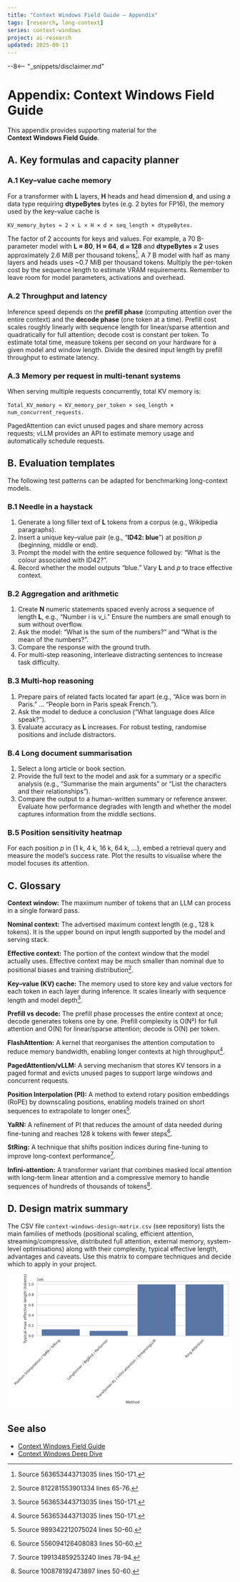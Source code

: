 ```yaml
---
title: "Context Windows Field Guide — Appendix"
tags: [research, long-context]
series: context-windows
project: ai-research
updated: 2025-08-13
---
```


--8<-- "_snippets/disclaimer.md"

# Appendix: Context Windows Field Guide

This appendix provides supporting material for the **Context Windows Field Guide**.

## A. Key formulas and capacity planner

### A.1 Key–value cache memory

For a transformer with **L** layers, **H** heads and head dimension **d**, and using a data type requiring **dtypeBytes** bytes (e.g. 2 bytes for FP16), the memory used by the key–value cache is

```
KV_memory_bytes ≈ 2 × L × H × d × seq_length × dtypeBytes.
```

The factor of 2 accounts for keys and values.  For example, a 70 B-parameter model with **L ≈ 80**, **H ≈ 64**, **d ≈ 128** and **dtypeBytes = 2** uses approximately 2.6 MiB per thousand tokens[^1].  A 7 B model with half as many layers and heads uses ~0.7 MiB per thousand tokens.  Multiply the per-token cost by the sequence length to estimate VRAM requirements.  Remember to leave room for model parameters, activations and overhead.

### A.2 Throughput and latency

Inference speed depends on the **prefill phase** (computing attention over the entire context) and the **decode phase** (one token at a time).  Prefill cost scales roughly linearly with sequence length for linear/sparse attention and quadratically for full attention; decode cost is constant per token.  To estimate total time, measure tokens per second on your hardware for a given model and window length.  Divide the desired input length by prefill throughput to estimate latency.

### A.3 Memory per request in multi-tenant systems

When serving multiple requests concurrently, total KV memory is:

```
Total_KV_memory ≈ KV_memory_per_token × seq_length × num_concurrent_requests.
```

PagedAttention can evict unused pages and share memory across requests; vLLM provides an API to estimate memory usage and automatically schedule requests.

## B. Evaluation templates

The following test patterns can be adapted for benchmarking long-context models.

### B.1 Needle in a haystack

1. Generate a long filler text of **L** tokens from a corpus (e.g., Wikipedia paragraphs).
2. Insert a unique key–value pair (e.g., “**ID42: blue**”) at position *p* (beginning, middle or end).
3. Prompt the model with the entire sequence followed by: “What is the colour associated with ID42?”.
4. Record whether the model outputs “blue.”  Vary **L** and *p* to trace effective context.

### B.2 Aggregation and arithmetic

1. Create **N** numeric statements spaced evenly across a sequence of length **L**, e.g., “Number i is v_i.”  Ensure the numbers are small enough to sum without overflow.
2. Ask the model: “What is the sum of the numbers?” and “What is the mean of the numbers?”.
3. Compare the response with the ground truth.
4. For multi-step reasoning, interleave distracting sentences to increase task difficulty.

### B.3 Multi-hop reasoning

1. Prepare pairs of related facts located far apart (e.g., “Alice was born in Paris.” ... “People born in Paris speak French.”).
2. Ask the model to deduce a conclusion (“What language does Alice speak?”).
3. Evaluate accuracy as **L** increases.  For robust testing, randomise positions and include distractors.

### B.4 Long document summarisation

1. Select a long article or book section.
2. Provide the full text to the model and ask for a summary or a specific analysis (e.g., “Summarise the main arguments” or “List the characters and their relationships”).
3. Compare the output to a human-written summary or reference answer.  Evaluate how performance degrades with length and whether the model captures information from the middle sections.

### B.5 Position sensitivity heatmap

For each position *p* in {1 k, 4 k, 16 k, 64 k, …}, embed a retrieval query and measure the model’s success rate.  Plot the results to visualise where the model focuses its attention.

## C. Glossary

**Context window:** The maximum number of tokens that an LLM can process in a single forward pass.

**Nominal context:** The advertised maximum context length (e.g., 128 k tokens).  It is the upper bound on input length supported by the model and serving stack.

**Effective context:** The portion of the context window that the model actually uses.  Effective context may be much smaller than nominal due to positional biases and training distribution[^2].

**Key–value (KV) cache:** The memory used to store key and value vectors for each token in each layer during inference.  It scales linearly with sequence length and model depth[^1].

**Prefill vs decode:** The prefill phase processes the entire context at once; decode generates tokens one by one.  Prefill complexity is O(N²) for full attention and O(N) for linear/sparse attention; decode is O(N) per token.

**FlashAttention:** A kernel that reorganises the attention computation to reduce memory bandwidth, enabling longer contexts at high throughput[^1].

**PagedAttention/vLLM:** A serving mechanism that stores KV tensors in a paged format and evicts unused pages to support large windows and concurrent requests.

**Position Interpolation (PI):** A method to extend rotary position embeddings (RoPE) by downscaling positions, enabling models trained on short sequences to extrapolate to longer ones[^3].

**YaRN:** A refinement of PI that reduces the amount of data needed during fine-tuning and reaches 128 k tokens with fewer steps[^4].

**StRing:** A technique that shifts position indices during fine-tuning to improve long-context performance[^5].

**Infini-attention:** A transformer variant that combines masked local attention with long-term linear attention and a compressive memory to handle sequences of hundreds of thousands of tokens[^6].

## D. Design matrix summary

The CSV file `context-windows-design-matrix.csv` (see repository) lists the main families of methods (positional scaling, efficient attention, streaming/compressive, distributed full attention, external memory, system-level optimisations) along with their complexity, typical effective length, advantages and caveats.  Use this matrix to compare techniques and decide which to apply in your project.

![Context windows design matrix](context-windows-design-matrix.svg)

## See also

- [Context Windows Field Guide](context-windows-field-guide.md)
- [Context Windows Deep Dive](context-windows-deep-dive.md)

[^1]: Source 563653443713035 lines 150-171.
[^2]: Source 812281553901334 lines 65-76.
[^3]: Source 989342212075024 lines 50-60.
[^4]: Source 556094126408083 lines 50-60.
[^5]: Source 199134859253240 lines 78-94.
[^6]: Source 100878192473897 lines 50-60.
